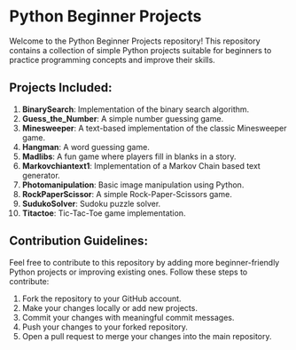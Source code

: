 
# Python Beginner Projects

Welcome to the Python Beginner Projects repository! This repository contains a collection of simple Python projects suitable for beginners to practice programming concepts and improve their skills.

## Projects Included:

1. **BinarySearch**: Implementation of the binary search algorithm.
2. **Guess_the_Number**: A simple number guessing game.
3. **Minesweeper**: A text-based implementation of the classic Minesweeper game.
4. **Hangman**: A word guessing game.
5. **Madlibs**: A fun game where players fill in blanks in a story.
6. **Markovchiantext1**: Implementation of a Markov Chain based text generator.
7. **Photomanipulation**: Basic image manipulation using Python.
8. **RockPaperScissor**: A simple Rock-Paper-Scissors game.
9. **SudukoSolver**: Sudoku puzzle solver.
10. **Titactoe**: Tic-Tac-Toe game implementation.

## Contribution Guidelines:

Feel free to contribute to this repository by adding more beginner-friendly Python projects or improving existing ones. Follow these steps to contribute:

1. Fork the repository to your GitHub account.
2. Make your changes locally or add new projects.
3. Commit your changes with meaningful commit messages.
4. Push your changes to your forked repository.
5. Open a pull request to merge your changes into the main repository.

